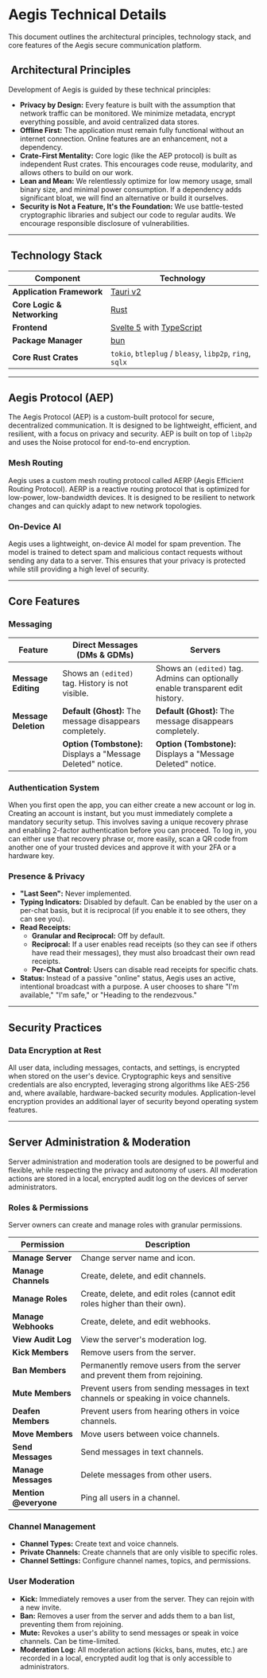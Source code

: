 # Aegis Technical Details

This document outlines the architectural principles, technology stack, and core features of the Aegis secure communication platform.

## ️ Architectural Principles

Development of Aegis is guided by these technical principles:

*   **Privacy by Design:** Every feature is built with the assumption that network traffic can be monitored. We minimize metadata, encrypt everything possible, and avoid centralized data stores.
*   **Offline First:** The application must remain fully functional without an internet connection. Online features are an enhancement, not a dependency.
*   **Crate-First Mentality:** Core logic (like the AEP protocol) is built as independent Rust crates. This encourages code reuse, modularity, and allows others to build on our work.
*   **Lean and Mean:** We relentlessly optimize for low memory usage, small binary size, and minimal power consumption. If a dependency adds significant bloat, we will find an alternative or build it ourselves.
*   **Security is Not a Feature, It's the Foundation:** We use battle-tested cryptographic libraries and subject our code to regular audits. We encourage responsible disclosure of vulnerabilities.

---

## ️ Technology Stack

| Component                 | Technology                                                                                             |
| ------------------------- | ------------------------------------------------------------------------------------------------------ |
| **Application Framework** | [Tauri v2](https://tauri.app/)                                                                           |
| **Core Logic & Networking** | [Rust](https://www.rust-lang.org/)                                                                       |
| **Frontend**              | [Svelte 5](https://svelte.dev/) with [TypeScript](https://www.typescriptlang.org/)                       |
| **Package Manager**       | [bun](https://bun.com/)                                                                                 |
| **Core Rust Crates**      | `tokio`, `btleplug` / `bleasy`, `libp2p`, `ring`, `sqlx`                                                  |

---

##  Aegis Protocol (AEP)

The Aegis Protocol (AEP) is a custom-built protocol for secure, decentralized communication. It is designed to be lightweight, efficient, and resilient, with a focus on privacy and security. AEP is built on top of `libp2p` and uses the Noise protocol for end-to-end encryption.

### Mesh Routing

Aegis uses a custom mesh routing protocol called AERP (Aegis Efficient Routing Protocol). AERP is a reactive routing protocol that is optimized for low-power, low-bandwidth devices. It is designed to be resilient to network changes and can quickly adapt to new network topologies.

### On-Device AI

Aegis uses a lightweight, on-device AI model for spam prevention. The model is trained to detect spam and malicious contact requests without sending any data to a server. This ensures that your privacy is protected while still providing a high level of security.

---

## Core Features

### Messaging

| Feature               | Direct Messages (DMs & GDMs)                                | Servers                                                                    |
| --------------------- | ----------------------------------------------------------- | -------------------------------------------------------------------------- |
| **Message Editing**   | Shows an `(edited)` tag. History is not visible.            | Shows an `(edited)` tag. Admins can optionally enable transparent edit history. |
| **Message Deletion**  | **Default (Ghost):** The message disappears completely.     | **Default (Ghost):** The message disappears completely.                     |
|                       | **Option (Tombstone):** Displays a "Message Deleted" notice. | **Option (Tombstone):** Displays a "Message Deleted" notice.                 |

### Authentication System

When you first open the app, you can either create a new account or log in. Creating an account is instant, but you must immediately complete a mandatory security setup. This involves saving a unique recovery phrase and enabling 2-factor authentication before you can proceed. To log in, you can either use that recovery phrase or, more easily, scan a QR code from another one of your trusted devices and approve it with your 2FA or a hardware key.

### Presence & Privacy

*   **"Last Seen":** Never implemented.
*   **Typing Indicators:** Disabled by default. Can be enabled by the user on a per-chat basis, but it is reciprocal (if you enable it to see others, they can see you).
*   **Read Receipts:**
    *   **Granular and Reciprocal:** Off by default.
    *   **Reciprocal:** If a user enables read receipts (so they can see if others have read their messages), they must also broadcast their own read receipts.
    *   **Per-Chat Control:** Users can disable read receipts for specific chats.
*   **Status:** Instead of a passive "online" status, Aegis uses an active, intentional broadcast with a purpose. A user chooses to share "I'm available," "I'm safe," or "Heading to the rendezvous."

---

## Security Practices

### Data Encryption at Rest

All user data, including messages, contacts, and settings, is encrypted when stored on the user's device. Cryptographic keys and sensitive credentials are also encrypted, leveraging strong algorithms like AES-256 and, where available, hardware-backed security modules. Application-level encryption provides an additional layer of security beyond operating system features.

---

## Server Administration & Moderation

Server administration and moderation tools are designed to be powerful and flexible, while respecting the privacy and autonomy of users. All moderation actions are stored in a local, encrypted audit log on the devices of server administrators.

### Roles & Permissions

Server owners can create and manage roles with granular permissions.

| Permission                 | Description                                                                      |
| -------------------------- | -------------------------------------------------------------------------------- |
| **Manage Server**          | Change server name and icon.                                                     |
| **Manage Channels**        | Create, delete, and edit channels.                                               |
| **Manage Roles**           | Create, delete, and edit roles (cannot edit roles higher than their own).        |
| **Manage Webhooks**        | Create, delete, and edit webhooks.                                               |
| **View Audit Log**         | View the server's moderation log.                                                |
| **Kick Members**           | Remove users from the server.                                                    |
| **Ban Members**            | Permanently remove users from the server and prevent them from rejoining.        |
| **Mute Members**           | Prevent users from sending messages in text channels or speaking in voice channels. |
| **Deafen Members**         | Prevent users from hearing others in voice channels.                             |
| **Move Members**           | Move users between voice channels.                                               |
| **Send Messages**          | Send messages in text channels.                                                  |
| **Manage Messages**        | Delete messages from other users.                                                |
| **Mention @everyone**      | Ping all users in a channel.                                                     |

### Channel Management

*   **Channel Types:** Create text and voice channels.
*   **Private Channels:** Create channels that are only visible to specific roles.
*   **Channel Settings:** Configure channel names, topics, and permissions.

### User Moderation

*   **Kick:** Immediately removes a user from the server. They can rejoin with a new invite.
*   **Ban:** Removes a user from the server and adds them to a ban list, preventing them from rejoining.
*   **Mute:** Revokes a user's ability to send messages or speak in voice channels. Can be time-limited.
*   **Moderation Log:** All moderation actions (kicks, bans, mutes, etc.) are recorded in a local, encrypted audit log that is only accessible to administrators.
